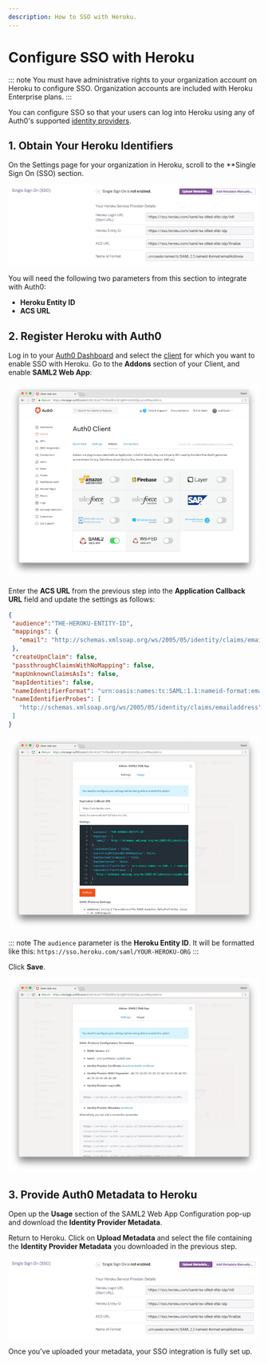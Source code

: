 ```yaml
---
description: How to SSO with Heroku.
---
```


# Configure SSO with Heroku

::: note
You must have administrative rights to your organization account on Heroku to configure SSO. Organization accounts are included with Heroku Enterprise plans.
:::

You can configure SSO so that your users can log into Heroku using any of Auth0's supported [identity providers](/identityproviders).

## 1. Obtain Your Heroku Identifiers

On the Settings page for your organization in Heroku, scroll to the **Single Sign On (SSO) section.

![](/media/articles/saml/saml-apps/heroku/heroku-dashboard.png)

You will need the following two parameters from this section to integrate with Auth0:

* __Heroku Entity ID__
* __ACS URL__

## 2. Register Heroku with Auth0

Log in to your [Auth0 Dashboard](${manage_url}/#/clients) and select the [client](/clients) for which you want to enable SSO with Heroku. Go to the __Addons__ section of your Client, and enable __SAML2 Web App__:

![](/media/articles/saml/saml-apps/heroku/auth0-dashboard.png)

Enter the __ACS URL__ from the previous step into the __Application Callback URL__ field and update the settings as follows:

```json
{
 "audience":"THE-HEROKU-ENTITY-ID",
 "mappings": {
   "email": "http://schemas.xmlsoap.org/ws/2005/05/identity/claims/emailaddress"
 },
 "createUpnClaim": false,
 "passthroughClaimsWithNoMapping": false,
 "mapUnknownClaimsAsIs": false,
 "mapIdentities": false,
 "nameIdentifierFormat": "urn:oasis:names:tc:SAML:1.1:nameid-format:emailAddress",
 "nameIdentifierProbes": [
   "http://schemas.xmlsoap.org/ws/2005/05/identity/claims/emailaddress"
 ]
}
```

![](/media/articles/saml/saml-apps/heroku/auth0-dashboard-saml.png)

::: note
The `audience` parameter is the __Heroku Entity ID__. It will be formatted like this: `https://sso.heroku.com/saml/YOUR-HEROKU-ORG`
:::

Click **Save**. 

![](/media/articles/saml/saml-apps/heroku/auth0-dashboard-saml-usage.png)

## 3. Provide Auth0 Metadata to Heroku

Open up the __Usage__ section of the SAML2 Web App Configuration pop-up and download the __Identity Provider Metadata__.

Return to Heroku. Click on __Upload Metadata__ and select the file containing the **Identity Provider Metadata** you downloaded in the previous step.

![](/media/articles/saml/saml-apps/heroku/heroku-dashboard.png)

Once you've uploaded your metadata, your SSO integration is fully set up.
